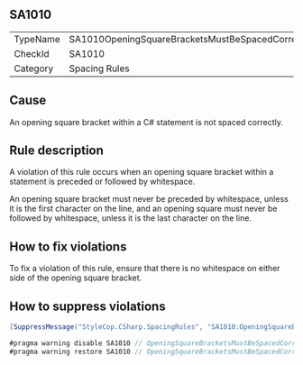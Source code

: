 ﻿## SA1010

<table>
<tr>
  <td>TypeName</td>
  <td>SA1010OpeningSquareBracketsMustBeSpacedCorrectly</td>
</tr>
<tr>
  <td>CheckId</td>
  <td>SA1010</td>
</tr>
<tr>
  <td>Category</td>
  <td>Spacing Rules</td>
</tr>
</table>

## Cause

An opening square bracket within a C# statement is not spaced correctly.

## Rule description

A violation of this rule occurs when an opening square bracket within a statement is preceded or followed by whitespace.

An opening square bracket must never be preceded by whitespace, unless it is the first character on the line, and an opening square must never be followed by whitespace, unless it is the last character on the line.

## How to fix violations

To fix a violation of this rule, ensure that there is no whitespace on either side of the opening square bracket.

## How to suppress violations

```csharp
[SuppressMessage("StyleCop.CSharp.SpacingRules", "SA1010:OpeningSquareBracketsMustBeSpacedCorrectly", Justification = "Reviewed.")]
```

```csharp
#pragma warning disable SA1010 // OpeningSquareBracketsMustBeSpacedCorrectly
#pragma warning restore SA1010 // OpeningSquareBracketsMustBeSpacedCorrectly
```
